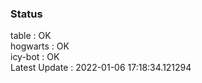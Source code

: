 ### Status


table : OK  
hogwarts : OK  
icy-bot : OK  
Latest Update : 2022-01-06 17:18:34.121294
